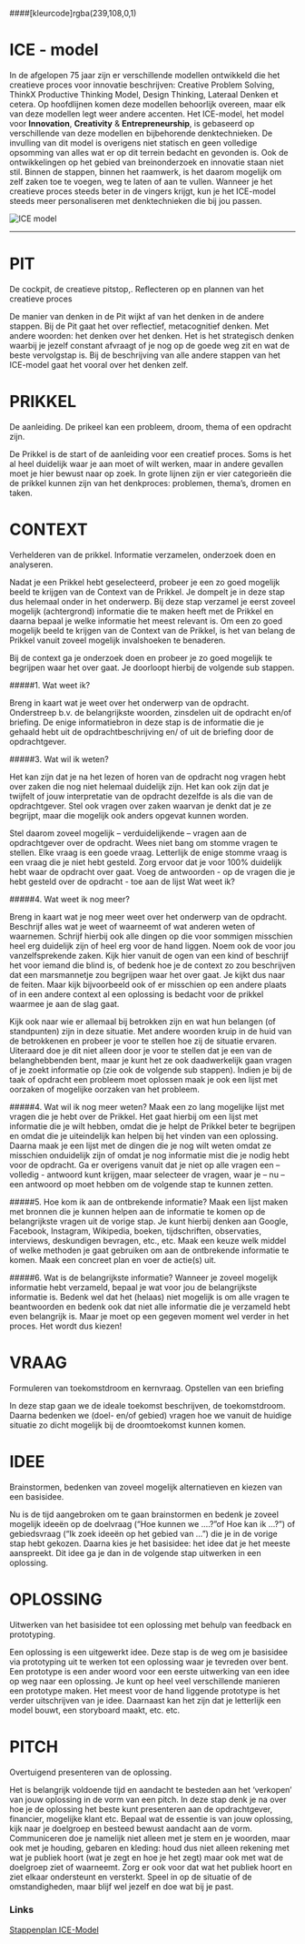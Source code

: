 ####[kleurcode]rgba(239,108,0,1)

# ICE - model #

In de afgelopen 75 jaar zijn er verschillende modellen ontwikkeld die het creatieve proces voor innovatie beschrijven: Creative Problem Solving, ThinkX Productive Thinking Model, Design Thinking, Lateraal Denken et cetera. Op hoofdlijnen komen deze modellen behoorlijk overeen, maar elk van deze modellen legt weer andere accenten.
Het ICE-model, het model voor **Innovation**, **Creativity** & **Entrepreneurship**, is gebaseerd op verschillende van deze modellen en bijbehorende denktechnieken. De invulling van dit model is overigens niet statisch en geen volledige opsomming van alles wat er op dit terrein bedacht en gevonden is. Ook de ontwikkelingen op het gebied van breinonderzoek en innovatie staan niet stil. Binnen de stappen, binnen het raamwerk, is het daarom mogelijk om zelf zaken toe te voegen, weg te laten of aan te vullen. Wanneer je het creatieve proces steeds beter in de vingers krijgt, kun je het ICE-model steeds meer personaliseren met denktechnieken die bij jou passen.

![ICE model](https://elo.kw1c.nl/CMS/Studie/811%20ICT-Academie/811%20VakkenInhoud/%5BB.34%20RASP%5DRaspberry%20Pi%20Challenge/25187%20%C2%A0%20Applicatie-%20en%20mediaontwikkelaar/Periode%2009/Productie/04.%20Aanvullend/Images/ice-model.jpg)

-----

# PIT
De cockpit, de creatieve pitstop,. Reflecteren op en plannen van het creatieve proces

De manier van denken in de Pit wijkt af van het denken in de andere stappen. Bij de Pit gaat het over reflectief, metacognitief denken. Met andere woorden: het denken over het denken. Het is het strategisch denken waarbij je jezelf constant afvraagt of je nog op de goede weg zit en wat de beste vervolgstap is. Bij de beschrijving van alle andere stappen van het ICE-model gaat het vooral over het denken zelf.

# PRIKKEL
De aanleiding. De prikeel kan een probleem, droom, thema of een opdracht zijn.

De Prikkel is de start of de aanleiding voor een creatief proces. Soms is het al heel duidelijk waar je aan moet of wilt werken, maar in andere gevallen moet je hier bewust naar op zoek. In grote lijnen zijn er vier categorieën die de prikkel kunnen zijn van het denkproces: problemen, thema’s, dromen en taken.

# CONTEXT
Verhelderen van de prikkel. Informatie verzamelen, onderzoek doen en analyseren.

Nadat je een Prikkel hebt geselecteerd, probeer je een zo goed mogelijk beeld te krijgen van de Context van de Prikkel. Je dompelt je in deze stap dus helemaal onder in het onderwerp. Bij deze stap verzamel je eerst zoveel mogelijk (achtergrond) informatie die te maken heeft met de Prikkel en daarna bepaal je welke informatie het meest relevant is. Om een zo goed mogelijk beeld te krijgen van de Context van de Prikkel, is het van belang de Prikkel vanuit zoveel mogelijk invalshoeken te benaderen.

Bij de context ga je onderzoek doen en probeer je zo goed mogelijk te begrijpen waar het over gaat. Je doorloopt hierbij de volgende sub stappen.

#####1. Wat weet ik?

Breng in kaart wat je weet over het onderwerp van de opdracht. Onderstreep b.v. de belangrijkste woorden, zinsdelen uit de opdracht en/of briefing. De enige informatiebron in deze stap is de informatie die je gehaald hebt uit de opdrachtbeschrijving en/ of uit de briefing door de opdrachtgever.

#####3. Wat wil ik weten?

Het kan zijn dat je na het lezen of horen van de opdracht nog vragen hebt over zaken die nog niet helemaal duidelijk zijn. Het kan ook zijn dat je twijfelt of jouw interpretatie van de opdracht dezelfde is als die van de opdrachtgever. Stel ook vragen over zaken waarvan je denkt dat je ze begrijpt, maar die mogelijk ook anders opgevat kunnen worden.

Stel daarom zoveel mogelijk – verduidelijkende – vragen aan de opdrachtgever over de opdracht. Wees niet bang om stomme vragen te stellen. Elke vraag is een goede vraag. Letterlijk de enige stomme vraag is een vraag die je niet hebt gesteld. Zorg ervoor dat je voor 100% duidelijk hebt waar de opdracht over gaat. Voeg de antwoorden - op de vragen die je hebt gesteld over de opdracht - toe aan de lijst Wat weet ik?

#####4. Wat weet ik nog meer?

Breng in kaart wat je nog meer weet over het onderwerp van de opdracht. Beschrijf alles wat je weet of waarneemt of wat anderen weten of waarnemen. Schrijf hierbij ook alle dingen op die voor sommigen misschien heel erg duidelijk zijn of heel erg voor de hand liggen. Noem ook de voor jou vanzelfsprekende zaken. Kijk hier vanuit de ogen van een kind of beschrijf het voor iemand die blind is, of bedenk hoe je de context zo zou beschrijven dat een marsmannetje zou begrijpen waar het over gaat. Je kijkt dus naar de feiten. Maar kijk bijvoorbeeld ook of er misschien op een andere plaats of in een andere context al een oplossing is bedacht voor de prikkel waarmee je aan de slag gaat.

Kijk ook naar wie er allemaal bij betrokken zijn en wat hun belangen (of standpunten) zijn in deze situatie. Met andere woorden kruip in de huid van de betrokkenen en probeer je voor te stellen hoe zij de situatie ervaren. Uiteraard doe je dit niet alleen door je voor te stellen dat je een van de belanghebbenden bent, maar je kunt het ze ook daadwerkelijk gaan vragen of je zoekt informatie op (zie ook de volgende sub stappen). Indien je bij de taak of opdracht een probleem moet oplossen maak je ook een lijst met oorzaken of mogelijke oorzaken van het probleem.

#####4. Wat wil ik nog meer weten?
Maak een zo lang mogelijke lijst met vragen die je hebt over de Prikkel. Het gaat hierbij om een lijst met informatie die je wilt hebben, omdat die je helpt de Prikkel beter te begrijpen en omdat die je uiteindelijk kan helpen bij het vinden van een oplossing. Daarna maak je een lijst met de dingen die je nog wilt weten omdat ze misschien onduidelijk zijn of omdat je nog informatie mist die je nodig hebt voor de opdracht. Ga er overigens vanuit dat je niet op alle vragen een – volledig - antwoord kunt krijgen, maar selecteer de vragen, waar je – nu – een antwoord op moet hebben om de volgende stap te kunnen zetten.

#####5. Hoe kom ik aan de ontbrekende informatie?
Maak een lijst maken met bronnen die je kunnen helpen aan de informatie te komen op de belangrijkste vragen uit de vorige stap. Je kunt hierbij denken aan Google, Facebook, Instagram, Wikipedia, boeken, tijdschriften, observaties, interviews, deskundigen bevragen, etc., etc. Maak een keuze welk middel of welke methoden je gaat gebruiken om aan de ontbrekende informatie te komen. Maak een concreet plan en voer de actie(s) uit.

#####6. Wat is de belangrijkste informatie?
Wanneer je zoveel mogelijk informatie hebt verzameld, bepaal je wat voor jou de belangrijkste informatie is. Bedenk wel dat het (helaas) niet mogelijk is om alle vragen te beantwoorden en bedenk ook dat niet alle informatie die je verzameld hebt even belangrijk is. Maar je moet op een gegeven moment wel verder in het proces. Het wordt dus kiezen!

# VRAAG

Formuleren van toekomstdroom en kernvraag. Opstellen van een briefing

In deze stap gaan we de ideale toekomst beschrijven, de toekomstdroom. Daarna bedenken we (doel- en/of gebied) vragen hoe we vanuit de huidige situatie zo dicht mogelijk bij de droomtoekomst kunnen komen.

# IDEE

Brainstormen, bedenken van zoveel mogelijk alternatieven en kiezen van een basisidee.

Nu is de tijd aangebroken om te gaan brainstormen en bedenk je zoveel mogelijk ideeën op de doelvraag (“Hoe kunnen we ….?”of Hoe kan ik …?”) of gebiedsvraag (“Ik zoek ideeën op het gebied van …”) die je in de vorige stap hebt gekozen. Daarna kies je het basisidee: het idee dat je het meeste aanspreekt. Dit idee ga je dan in de volgende stap uitwerken in een oplossing.

# OPLOSSING

Uitwerken van het basisidee tot een oplossing met behulp van feedback en prototyping.

Een oplossing is een uitgewerkt idee. Deze stap is de weg om je basisidee via prototyping uit te werken tot een oplossing waar je tevreden over bent. Een prototype is een ander woord voor een eerste uitwerking van een idee op weg naar een oplossing. Je kunt op heel veel verschillende manieren een prototype maken. Het meest voor de hand liggende prototype is het verder uitschrijven van je idee. Daarnaast kan het zijn dat je letterlijk een model bouwt, een storyboard maakt, etc. etc.


# PITCH

Overtuigend presenteren van de oplossing.

Het is belangrijk voldoende tijd en aandacht te besteden aan het ‘verkopen’ van jouw oplossing in de vorm van een pitch. In deze stap denk je na over hoe je de oplossing het beste kunt presenteren aan de opdrachtgever, financier, mogelijke klant etc. Bepaal wat de essentie is van jouw oplossing, kijk naar je doelgroep en besteed bewust aandacht aan de vorm. Communiceren doe je namelijk niet alleen met je stem en je woorden, maar ook met je houding, gebaren en kleding: houd dus niet alleen rekening met wat je publiek hoort (wat je zegt en hoe je het zegt) maar ook met wat de doelgroep ziet of waarneemt. Zorg er ook voor dat wat het publiek hoort en ziet elkaar ondersteunt en versterkt. Speel in op de situatie of de omstandigheden, maar blijf wel jezelf en doe wat bij je past.

### Links

[Stappenplan ICE-Model](https://elo.kw1c.nl/CMS/Studie/811%20ICT-Academie/811%20VakkenInhoud/%5BB.34%20RASP%5DRaspberry%20Pi%20Challenge/25187%20%C2%A0%20Applicatie-%20en%20mediaontwikkelaar/Periode%2009/Productie/01.%20Reader/Stappenplan%20ICE-Model%20%20versie%2018%20april%202017.pdf)